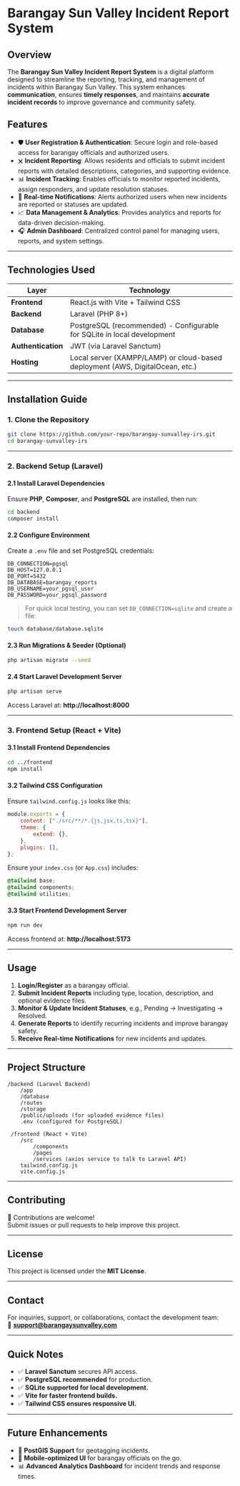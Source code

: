 # Barangay Sun Valley Incident Report System

## Overview
The **Barangay Sun Valley Incident Report System** is a digital platform designed to streamline the reporting, tracking, and management of incidents within Barangay Sun Valley. This system enhances **communication**, ensures **timely responses**, and maintains **accurate incident records** to improve governance and community safety.

## Features
- 🛡️ **User Registration & Authentication**: Secure login and role-based access for barangay officials and authorized users.
- 🗙️ **Incident Reporting**: Allows residents and officials to submit incident reports with detailed descriptions, categories, and supporting evidence.
- 📊 **Incident Tracking**: Enables officials to monitor reported incidents, assign responders, and update resolution statuses.
- 🔔 **Real-time Notifications**: Alerts authorized users when new incidents are reported or statuses are updated.
- 📈 **Data Management & Analytics**: Provides analytics and reports for data-driven decision-making.
- 🎧 **Admin Dashboard**: Centralized control panel for managing users, reports, and system settings.

---

## Technologies Used

| Layer | Technology |
|---|---|
| **Frontend** | React.js with Vite + Tailwind CSS |
| **Backend** | Laravel (PHP 8+) |
| **Database** | PostgreSQL (recommended) - Configurable for SQLite in local development |
| **Authentication** | JWT (via Laravel Sanctum) |
| **Hosting** | Local server (XAMPP/LAMP) or cloud-based deployment (AWS, DigitalOcean, etc.) |

---

## Installation Guide

### 1. Clone the Repository
```sh
git clone https://github.com/your-repo/barangay-sunvalley-irs.git
cd barangay-sunvalley-irs
```

---

### 2. Backend Setup (Laravel)

#### 2.1 Install Laravel Dependencies
Ensure **PHP**, **Composer**, and **PostgreSQL** are installed, then run:
```sh
cd backend
composer install
```

#### 2.2 Configure Environment
Create a `.env` file and set PostgreSQL credentials:
```
DB_CONNECTION=pgsql
DB_HOST=127.0.0.1
DB_PORT=5432
DB_DATABASE=barangay_reports
DB_USERNAME=your_pgsql_user
DB_PASSWORD=your_pgsql_password
```

> For quick local testing, you can set `DB_CONNECTION=sqlite` and create a file:
```sh
touch database/database.sqlite
```

#### 2.3 Run Migrations & Seeder (Optional)
```sh
php artisan migrate --seed
```

#### 2.4 Start Laravel Development Server
```sh
php artisan serve
```
Access Laravel at: **http://localhost:8000**

---

### 3. Frontend Setup (React + Vite)

#### 3.1 Install Frontend Dependencies
```sh
cd ../frontend
npm install
```

#### 3.2 Tailwind CSS Configuration
Ensure `tailwind.config.js` looks like this:
```js
module.exports = {
    content: ["./src/**/*.{js,jsx,ts,tsx}"],
    theme: {
        extend: {},
    },
    plugins: [],
};
```

Ensure your `index.css` (or `App.css`) includes:
```css
@tailwind base;
@tailwind components;
@tailwind utilities;
```

#### 3.3 Start Frontend Development Server
```sh
npm run dev
```
Access frontend at: **http://localhost:5173**

---

## Usage

1. **Login/Register** as a barangay official.
2. **Submit Incident Reports** including type, location, description, and optional evidence files.
3. **Monitor & Update Incident Statuses**, e.g., Pending → Investigating → Resolved.
4. **Generate Reports** to identify recurring incidents and improve barangay safety.
5. **Receive Real-time Notifications** for new incidents and updates.

---

## Project Structure

```
/backend (Laravel Backend)
    /app
    /database
    /routes
    /storage
    /public/uploads (for uploaded evidence files)
    .env (configured for PostgreSQL)

 /frontend (React + Vite)
    /src
        /components
        /pages
        /services (axios service to talk to Laravel API)
    tailwind.config.js
    vite.config.js
```

---

## Contributing

🚀 Contributions are welcome!  
Submit issues or pull requests to help improve this project.

---

## License

This project is licensed under the **MIT License**.

---

## Contact

For inquiries, support, or collaborations, contact the development team:  
📧 **support@barangaysunvalley.com**

---

## Quick Notes

- ✅ **Laravel Sanctum** secures API access.
- ✅ **PostgreSQL recommended** for production.
- ✅ **SQLite supported for local development.**
- ✅ **Vite for faster frontend builds.**
- ✅ **Tailwind CSS ensures responsive UI.**

---

## Future Enhancements

- 📍 **PostGIS Support** for geotagging incidents.
- 📱 **Mobile-optimized UI** for barangay officials on the go.
- 📊 **Advanced Analytics Dashboard** for incident trends and response times.


